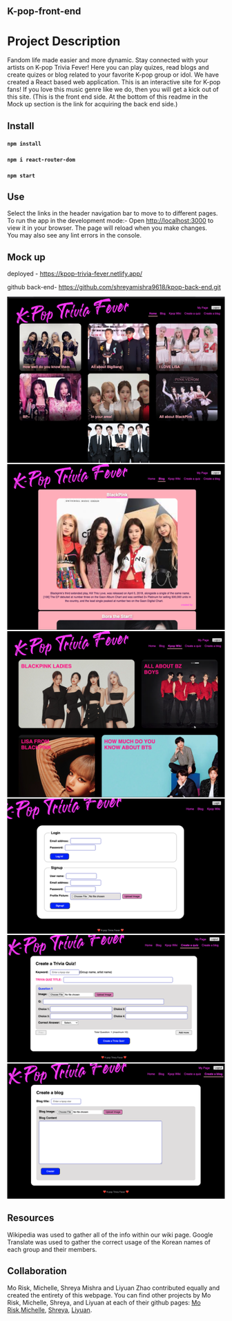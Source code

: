 ## K-pop-front-end
# Project Description
Fandom life made easier and more dynamic. Stay connected with your artists on K-pop Trivia Fever! Here you can play quizes, read blogs and create quizes or blog related to your favorite K-pop group or idol.
We have created a React based web application. This is an interactive site for K-pop fans! If you love this music genre like we do, then you will get a kick out of this site. (This is the front end side. At the bottom of this readme in the Mock up section is the link for acquiring the back end side.)

## Install
#### `npm install` 
#### `npm i react-router-dom` 
#### `npm start`


## Use
Select the links in the header navigation bar to move to to different pages.
To run the app in the development mode:-
Open [http://localhost:3000](http://localhost:3000) to view it in your browser.
The page will reload when you make changes.\
You may also see any lint errors in the console.

## Mock up
deployed - https://kpop-trivia-fever.netlify.app/

github back-end- https://github.com/shreyamishra9618/kpop-back-end.git

![screenshot](homePage.png)
![screenshot](blogPage.png)
![screenshot](kpopWiki.png)
![screenshot](loginSignup.png)
![screenshot](createQuiz.png)
![screenshot](createBlog.png)


## Resources
Wikipedia was used to gather all of the info within our wiki page. Google Translate was used to gather the correct usage of the Korean names of each group and their members.

## Collaboration

 Mo Risk, Michelle, Shreya Mishra and Liyuan Zhao contributed equally and created the entirety of this webpage. You can find other projects by Mo Risk, Michelle, Shreya, and Liyuan at each of their github pages: [Mo Risk](https://github.com/morisky78),[Michelle](https://github.com/mfarrell23), [Shreya](https://github.com/shreyamishra9618), [Liyuan](https://github.com/LiyuanSilviaZhao).
